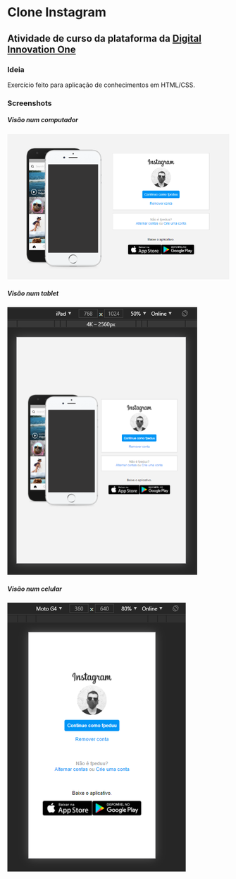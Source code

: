 # Clone Instagram
## Atividade de curso da plataforma da [Digital Innovation One](https://web.digitalinnovation.one)

### Ideia
Exercício feito para aplicação de conhecimentos em HTML/CSS.

### Screenshots

##### Visão num computador
<img src='https://github.com/fpeduu/clone-instagram/blob/main/github-img/computer.png'>

##### Visão num tablet
<img src='https://github.com/fpeduu/clone-instagram/blob/main/github-img/tablet.png'>

##### Visão num celular
<img src='https://github.com/fpeduu/clone-instagram/blob/main/github-img/phone.png'>
